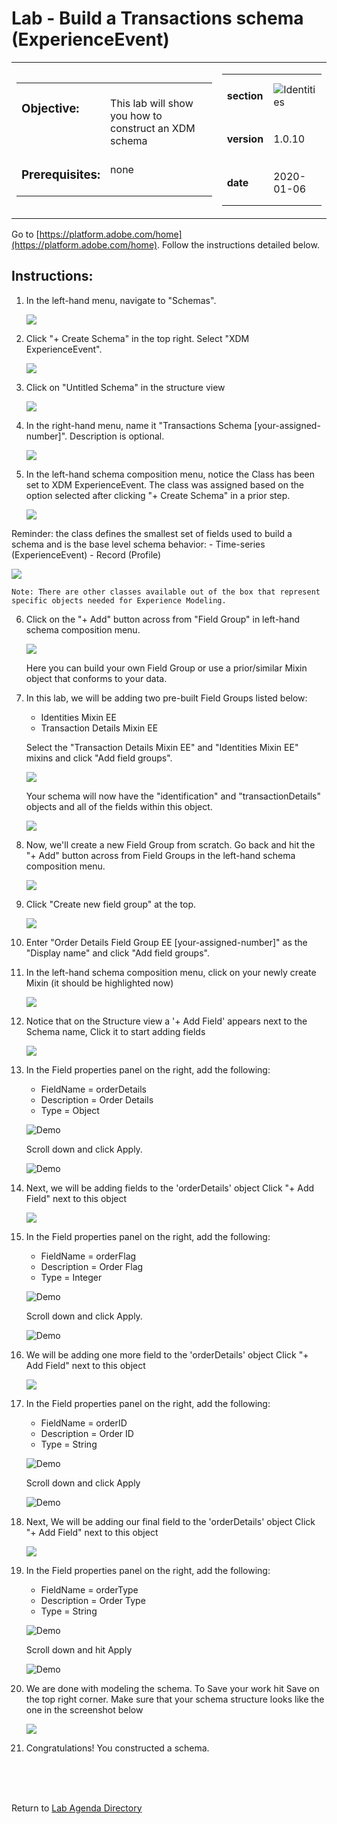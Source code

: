 # Lab - Build a Transactions schema (ExperienceEvent)

<table style="border-collapse: collapse; border: none;" class="tab" cellspacing="0" cellpadding="0">

<tr style="border: none;">

<div align="left">
<td width="600" style="border: none;">
<table>
<tbody valign="top">
      <tr width="500">
            <td valign="top"><h3>Objective:</h3></td>
            <td valign="top"><br>This  lab will show you how to construct an XDM schema
            </td>
     </tr>
     <tr width="500">
           <td valign="top"><h3>Prerequisites:</h3></td>
           <td valign="top"><br>none
           </td>
     </tr>
</tbody>
</table>
</td>
</div>

<div align="right">
<td style="border: none;" valign="top">

<table>
<tbody valign="top">
      <tr>
            <td valign="middle" height="70"><b>section</b></td>
            <td valign="middle" height="70"><img src="https://github.com/adobe/AEP-Hands-on-Labs/blob/master/assets/images/left_hand_nav_menu_schemas.png?raw=true" alt="Identities"></td>
      </tr>
      <tr>
            <td valign="middle" height="70"><b>version</b></td>
            <td valign="middle" height="70">1.0.10</td>
      </tr>
      <tr>
            <td valign="middle" height="70"><b>date</b></td>
            <td valign="middle" height="70">2020-01-06</td>
      </tr>
</tbody>
</table>
</td>
</div>

</tr>
</table>

Go to [https://platform.adobe.com/home](https://platform.adobe.com/home). Follow the instructions detailed below.

## Instructions:

1. In the left-hand menu, navigate to "Schemas".


      <kbd><img src="./images/schemahome.png"  /></kdb>

2. Click "+ Create Schema" in the top right. Select "XDM ExperienceEvent".


      <kbd><img src="./images/schemacreate.png" /></kdb>

3. Click on "Untitled Schema" in the structure view


    <kbd><img src="./images/schemaname.png"  /></kdb>

4. In the right-hand menu, name it "Transactions Schema [your-assigned-number]". Description is optional.


    <kbd><img src="./images/schemaname1.png"  /></kdb>
   
5. In the left-hand schema composition menu, notice the Class has been set to XDM ExperienceEvent. The class was assigned based on the option selected after clicking "+ Create Schema" in a prior step.

   <kbd><img src="./images/schemaclassassign.png"  /></kdb>


Reminder: the class defines the smallest set of fields used to build a schema and is the base level schema behavior:
    - Time-series (ExperienceEvent)
    - Record (Profile)


<kbd><img src="./images/schemaclass.png"  /></kdb>


    Note: There are other classes available out of the box that represent specific objects needed for Experience Modeling.


6. Click on the "+ Add" button across from "Field Group" in left-hand schema composition menu.


    <kbd><img src="./images/schemamixin.png"  /></kdb>

    Here you can build your own Field Group or use a prior/similar Mixin object that conforms to your data.

7. In this lab, we will be adding two pre-built Field Groups listed below:

   - Identities Mixin EE
   - Transaction Details Mixin EE

   Select the "Transaction Details Mixin EE" and "Identities Mixin EE" mixins and click "Add field groups".

   <kbd><img src="./images/schemamixin2.png"  /></kdb>

   Your schema will now have the "identification" and "transactionDetails" objects and all of the fields within this object.

   <kbd><img src="./images/schemamixin3.png"  /></kdb>

8. Now, we'll create a new Field Group from scratch. Go back and hit the "+ Add" button across from Field Groups in the left-hand schema composition menu.

   <kbd><img src="./images/schemamixin6.png"  /></kdb>

9. Click "Create new field group" at the top.


      <kbd><img src="./images/schemamixin7.png"  /></kdb>

10. Enter "Order Details Field Group EE [your-assigned-number]" as the "Display name" and click "Add field groups".

    
11. In the left-hand schema composition menu, click on your newly create Mixin (it should be highlighted now)


    <kbd><img src="./images/schemamixin8.png"  /></kdb>

12. Notice that on the Structure view a '+ Add Field' appears next to the Schema name, Click it to start adding fields


    <kbd><img src="./images/schemamixin10.png"  /></kdb>

13. In the Field properties panel on the right, add the following:  
    - FieldName = orderDetails
    - Description = Order Details
    - Type = Object


    ![Demo](./images/schemamixin11.png)


    Scroll down and click Apply.


    ![Demo](./images/schemaapply.png)

14. Next, we will be adding fields to the 'orderDetails' object Click "+ Add Field" next to this object

    <kbd><img src="./images/schemamixin12.png"  /></kdb>

15. In the Field properties panel on the right, add the following:  
    - FieldName = orderFlag
    - Description = Order Flag
    - Type = Integer


     ![Demo](./images/schemamixin13.png)


     Scroll down and click Apply.


    ![Demo](./images/schemaapply.png)

16. We will be adding one more field to the 'orderDetails' object Click "+ Add Field" next to this object


    <kbd><img src="./images/schemamixin12.png"  /></kdb>

17. In the Field properties panel on the right, add the following:  
    - FieldName = orderID
    - Description = Order ID
    - Type = String

    ![Demo](./images/schemamixin14.png)


    Scroll down and click Apply


    ![Demo](./images/schemaapply.png)

18. Next, We will be adding our final field to the 'orderDetails' object Click "+ Add Field" next to this object

    <kbd><img src="./images/schemamixin15.png"  /></kdb>

19. In the Field properties panel on the right, add the following:  
    - FieldName = orderType
    - Description = Order Type
    - Type = String


    ![Demo](./images/schemamixin15.png)


    Scroll down and hit Apply


    ![Demo](./images/schemaapply.png)

20. We are done with modeling the schema. To Save your work hit Save on the top right corner. Make sure that your schema structure looks like the one in the screenshot below

    <kbd><img src="./images/schemafinal.png"  /></kdb>

21. Congratulations! You constructed a schema.

<br>
<br>
<br>

Return to [Lab Agenda Directory](https://github.com/adobe/AEP-Hands-on-Labs/blob/master/labs/fsi/README.md#lab-agenda)
